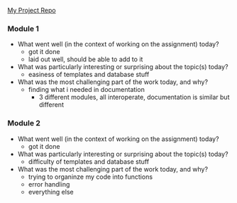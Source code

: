 [My Project Repo](https://github.com/jcs-lambda/ds11u3s3-twitoff)

### Module 1
- What went well (in the context of working on the assignment) today?
  - got it done
  - laid out well, should be able to add to it
- What was particularly interesting or surprising about the topic(s) today?
  - easiness of templates and database stuff
- What was the most challenging part of the work today, and why?
  - finding what i needed in documentation
    - 3 different modules, all interoperate, documentation is similar but different

### Module 2
- What went well (in the context of working on the assignment) today?
  - got it done
- What was particularly interesting or surprising about the topic(s) today?
  - difficulty of templates and database stuff
- What was the most challenging part of the work today, and why?
  - trying to organinze my code into functions
  - error handling
  - everything else
 
